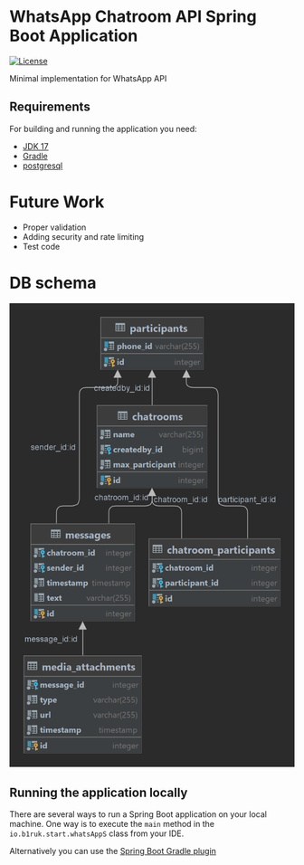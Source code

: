 # WhatsApp Chatroom API  Spring Boot Application

[![License](http://img.shields.io/:license-apache-blue.svg)](http://www.apache.org/licenses/LICENSE-2.0.html)

Minimal implementation for WhatsApp API 

## Requirements

For building and running the application you need:

- [JDK 17](https://www.oracle.com/java/technologies/downloads/#java17)
- [Gradle](https://gradle.org/)
- [postgresql](https://www.postgresql.org/)

# Future Work

- Proper validation
- Adding security and rate limiting
- Test code


# DB schema

![DB Schema](./src/main/resources/schema.png)

## Running the application locally

There are several ways to run a Spring Boot application on your local machine. One way is to execute the `main` method in the `io.b1ruk.start.whatsAppS` class from your IDE.

Alternatively you can use the [Spring Boot Gradle plugin](https://docs.spring.io/spring-boot/docs/current/gradle-plugin/reference/htmlsingle/) 
